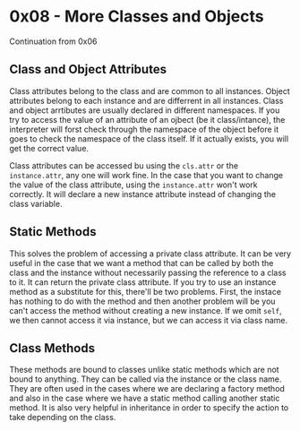 # 0x08 - More Classes and Objects
Continuation from 0x06

## Class and Object Attributes
Class attributes belong to the class and are common to all instances. Object attributes belong to each instance and are differrent in all instances. Class and object arrtibutes are usually declared in different namespaces. If you try to access the value of an attribute of an ojbect (be it class/intance), the interpreter will forst check through the namespace of the object before it goes to check the namespace of the class itself. If it actually exists, you will get the correct value.

Class attributes can be accessed bu using the `cls.attr` or the `instance.attr`, any one will work fine. In the case that you want to change the value of the class attribute, using the `instance.attr` won't work correctly. It will declare a new instance attribute instead of changing the class variable.

## Static Methods
This solves the problem of accessing a private class attribute. It can be very useful in the case that we want a method that can be called by both the class and the instance without necessarily passing the reference to a class to it. It can return the private class attribute. If you try to use an instance method as a substitute for this, there'll be two problems. First, the instace has nothing to do with the method and then another problem will be you can't access the method without creating a new instance. If we omit `self`, we then cannot access it via instance, but we can access it via class name.

## Class Methods
These methods are bound to classes unlike static methods which are not bound to anything. They can be called via the instance or the class name. They are often used in the cases where we are declaring a factory method and also in the case where we have a static method calling another static method. It is also very helpful in inheritance in order to specify the action to take depending on the class.
